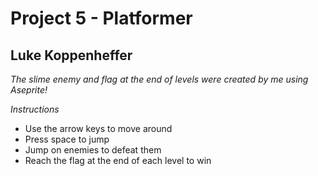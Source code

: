 # Project 5 - Platformer
## Luke Koppenheffer
*The slime enemy and flag at the end of levels were created by me using Aseprite!*

*Instructions*
- Use the arrow keys to move around
- Press space to jump
- Jump on enemies to defeat them
- Reach the flag at the end of each level to win

